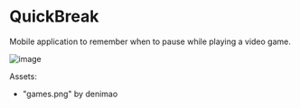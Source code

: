 # QuickBreak
Mobile application to remember when to pause while playing a video game.

![image](https://github.com/Arely-Paulina-Rojas/QuickBreak/assets/37195469/6086843b-c8d1-42b3-80af-9cbde77a3a4a)

Assets:
- "games.png" by denimao
